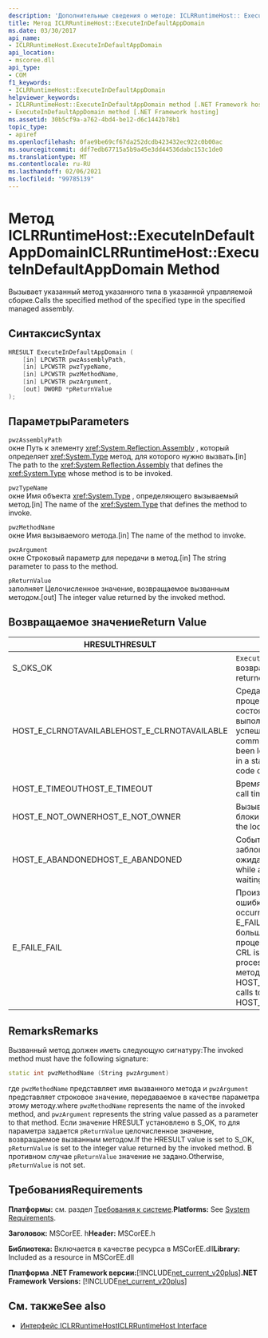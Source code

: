 ```yaml
---
description: 'Дополнительные сведения о методе: ICLRRuntimeHost:: ExecuteInDefaultAppDomain'
title: Метод ICLRRuntimeHost::ExecuteInDefaultAppDomain
ms.date: 03/30/2017
api_name:
- ICLRRuntimeHost.ExecuteInDefaultAppDomain
api_location:
- mscoree.dll
api_type:
- COM
f1_keywords:
- ICLRRuntimeHost::ExecuteInDefaultAppDomain
helpviewer_keywords:
- ICLRRuntimeHost::ExecuteInDefaultAppDomain method [.NET Framework hosting]
- ExecuteInDefaultAppDomain method [.NET Framework hosting]
ms.assetid: 30b5cf9a-a762-4bd4-be12-d6c1442b78b1
topic_type:
- apiref
ms.openlocfilehash: 0fae9be69cf67da252dcdb423432ec922c0b00ac
ms.sourcegitcommit: ddf7edb67715a5b9a45e3dd44536dabc153c1de0
ms.translationtype: MT
ms.contentlocale: ru-RU
ms.lasthandoff: 02/06/2021
ms.locfileid: "99785139"
---
```

# <a name="iclrruntimehostexecuteindefaultappdomain-method"></a><span data-ttu-id="4049d-103">Метод ICLRRuntimeHost::ExecuteInDefaultAppDomain</span><span class="sxs-lookup"><span data-stu-id="4049d-103">ICLRRuntimeHost::ExecuteInDefaultAppDomain Method</span></span>

<span data-ttu-id="4049d-104">Вызывает указанный метод указанного типа в указанной управляемой сборке.</span><span class="sxs-lookup"><span data-stu-id="4049d-104">Calls the specified method of the specified type in the specified managed assembly.</span></span>  
  
## <a name="syntax"></a><span data-ttu-id="4049d-105">Синтаксис</span><span class="sxs-lookup"><span data-stu-id="4049d-105">Syntax</span></span>  
  
```cpp  
HRESULT ExecuteInDefaultAppDomain (  
    [in] LPCWSTR pwzAssemblyPath,  
    [in] LPCWSTR pwzTypeName,
    [in] LPCWSTR pwzMethodName,  
    [in] LPCWSTR pwzArgument,  
    [out] DWORD *pReturnValue  
);  
```  
  
## <a name="parameters"></a><span data-ttu-id="4049d-106">Параметры</span><span class="sxs-lookup"><span data-stu-id="4049d-106">Parameters</span></span>  

 `pwzAssemblyPath`  
 <span data-ttu-id="4049d-107">окне Путь к элементу <xref:System.Reflection.Assembly> , который определяет <xref:System.Type> метод, для которого нужно вызвать.</span><span class="sxs-lookup"><span data-stu-id="4049d-107">[in] The path to the <xref:System.Reflection.Assembly> that defines the <xref:System.Type> whose method is to be invoked.</span></span>  
  
 `pwzTypeName`  
 <span data-ttu-id="4049d-108">окне Имя объекта <xref:System.Type> , определяющего вызываемый метод.</span><span class="sxs-lookup"><span data-stu-id="4049d-108">[in] The name of the <xref:System.Type> that defines the method to invoke.</span></span>  
  
 `pwzMethodName`  
 <span data-ttu-id="4049d-109">окне Имя вызываемого метода.</span><span class="sxs-lookup"><span data-stu-id="4049d-109">[in] The name of the method to invoke.</span></span>  
  
 `pwzArgument`  
 <span data-ttu-id="4049d-110">окне Строковый параметр для передачи в метод.</span><span class="sxs-lookup"><span data-stu-id="4049d-110">[in] The string parameter to pass to the method.</span></span>  
  
 `pReturnValue`  
 <span data-ttu-id="4049d-111">заполняет Целочисленное значение, возвращаемое вызванным методом.</span><span class="sxs-lookup"><span data-stu-id="4049d-111">[out] The integer value returned by the invoked method.</span></span>  
  
## <a name="return-value"></a><span data-ttu-id="4049d-112">Возвращаемое значение</span><span class="sxs-lookup"><span data-stu-id="4049d-112">Return Value</span></span>  
  
|<span data-ttu-id="4049d-113">HRESULT</span><span class="sxs-lookup"><span data-stu-id="4049d-113">HRESULT</span></span>|<span data-ttu-id="4049d-114">Описание:</span><span class="sxs-lookup"><span data-stu-id="4049d-114">Description</span></span>|  
|-------------|-----------------|  
|<span data-ttu-id="4049d-115">S_OK</span><span class="sxs-lookup"><span data-stu-id="4049d-115">S_OK</span></span>|<span data-ttu-id="4049d-116">`ExecuteInDefaultAppDomain` успешно возвращено.</span><span class="sxs-lookup"><span data-stu-id="4049d-116">`ExecuteInDefaultAppDomain` returned successfully.</span></span>|  
|<span data-ttu-id="4049d-117">HOST_E_CLRNOTAVAILABLE</span><span class="sxs-lookup"><span data-stu-id="4049d-117">HOST_E_CLRNOTAVAILABLE</span></span>|<span data-ttu-id="4049d-118">Среда CLR не была загружена в процесс, или среда CLR находится в состоянии, в котором она не может выполнить управляемый код или успешно обработать вызов.</span><span class="sxs-lookup"><span data-stu-id="4049d-118">The common language runtime (CLR) has not been loaded into a process, or the CLR is in a state in which it cannot run managed code or process the call successfully.</span></span>|  
|<span data-ttu-id="4049d-119">HOST_E_TIMEOUT</span><span class="sxs-lookup"><span data-stu-id="4049d-119">HOST_E_TIMEOUT</span></span>|<span data-ttu-id="4049d-120">Время ожидания вызова истекло.</span><span class="sxs-lookup"><span data-stu-id="4049d-120">The call timed out.</span></span>|  
|<span data-ttu-id="4049d-121">HOST_E_NOT_OWNER</span><span class="sxs-lookup"><span data-stu-id="4049d-121">HOST_E_NOT_OWNER</span></span>|<span data-ttu-id="4049d-122">Вызывающий объект не владеет блокировкой.</span><span class="sxs-lookup"><span data-stu-id="4049d-122">The caller does not own the lock.</span></span>|  
|<span data-ttu-id="4049d-123">HOST_E_ABANDONED</span><span class="sxs-lookup"><span data-stu-id="4049d-123">HOST_E_ABANDONED</span></span>|<span data-ttu-id="4049d-124">Событие было отменено, пока заблокированный поток или волокно ожидают его.</span><span class="sxs-lookup"><span data-stu-id="4049d-124">An event was canceled while a blocked thread or fiber was waiting on it.</span></span>|  
|<span data-ttu-id="4049d-125">E_FAIL</span><span class="sxs-lookup"><span data-stu-id="4049d-125">E_FAIL</span></span>|<span data-ttu-id="4049d-126">Произошла неизвестная фатальная ошибка.</span><span class="sxs-lookup"><span data-stu-id="4049d-126">An unknown catastrophic failure occurred.</span></span> <span data-ttu-id="4049d-127">Если метод возвращает E_FAIL, список отзыва сертификатов больше не может использоваться в процессе.</span><span class="sxs-lookup"><span data-stu-id="4049d-127">If a method returns E_FAIL, the CRL is no longer usable within the process.</span></span> <span data-ttu-id="4049d-128">Последующие вызовы методов размещения возвращают HOST_E_CLRNOTAVAILABLE.</span><span class="sxs-lookup"><span data-stu-id="4049d-128">Subsequent calls to hosting methods return HOST_E_CLRNOTAVAILABLE.</span></span>|  
  
## <a name="remarks"></a><span data-ttu-id="4049d-129">Remarks</span><span class="sxs-lookup"><span data-stu-id="4049d-129">Remarks</span></span>  

 <span data-ttu-id="4049d-130">Вызванный метод должен иметь следующую сигнатуру:</span><span class="sxs-lookup"><span data-stu-id="4049d-130">The invoked method must have the following signature:</span></span>  
  
```cpp  
static int pwzMethodName (String pwzArgument)  
```  
  
 <span data-ttu-id="4049d-131">где `pwzMethodName` представляет имя вызванного метода и `pwzArgument` представляет строковое значение, передаваемое в качестве параметра этому методу.</span><span class="sxs-lookup"><span data-stu-id="4049d-131">where `pwzMethodName` represents the name of the invoked method, and `pwzArgument` represents the string value passed as a parameter to that method.</span></span> <span data-ttu-id="4049d-132">Если значение HRESULT установлено в S_OK, то для параметра задается `pReturnValue` целочисленное значение, возвращаемое вызванным методом.</span><span class="sxs-lookup"><span data-stu-id="4049d-132">If the HRESULT value is set to S_OK, `pReturnValue` is set to the integer value returned by the invoked method.</span></span> <span data-ttu-id="4049d-133">В противном случае `pReturnValue` значение не задано.</span><span class="sxs-lookup"><span data-stu-id="4049d-133">Otherwise, `pReturnValue` is not set.</span></span>  
  
## <a name="requirements"></a><span data-ttu-id="4049d-134">Требования</span><span class="sxs-lookup"><span data-stu-id="4049d-134">Requirements</span></span>  

 <span data-ttu-id="4049d-135">**Платформы:** см. раздел [Требования к системе](../../get-started/system-requirements.md).</span><span class="sxs-lookup"><span data-stu-id="4049d-135">**Platforms:** See [System Requirements](../../get-started/system-requirements.md).</span></span>  
  
 <span data-ttu-id="4049d-136">**Заголовок:** MSCorEE. h</span><span class="sxs-lookup"><span data-stu-id="4049d-136">**Header:** MSCorEE.h</span></span>  
  
 <span data-ttu-id="4049d-137">**Библиотека:** Включается в качестве ресурса в MSCorEE.dll</span><span class="sxs-lookup"><span data-stu-id="4049d-137">**Library:** Included as a resource in MSCorEE.dll</span></span>  
  
 <span data-ttu-id="4049d-138">**Платформа .NET Framework версии:**[!INCLUDE[net_current_v20plus](../../../../includes/net-current-v20plus-md.md)]</span><span class="sxs-lookup"><span data-stu-id="4049d-138">**.NET Framework Versions:** [!INCLUDE[net_current_v20plus](../../../../includes/net-current-v20plus-md.md)]</span></span>  
  
## <a name="see-also"></a><span data-ttu-id="4049d-139">См. также</span><span class="sxs-lookup"><span data-stu-id="4049d-139">See also</span></span>

- [<span data-ttu-id="4049d-140">Интерфейс ICLRRuntimeHost</span><span class="sxs-lookup"><span data-stu-id="4049d-140">ICLRRuntimeHost Interface</span></span>](iclrruntimehost-interface.md)
